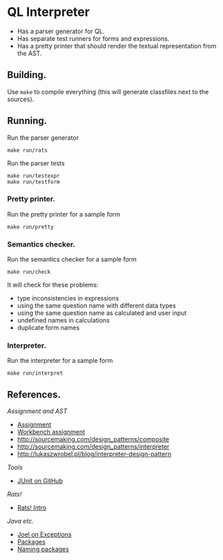 # QL Interpreter

* Has a parser generator for QL.
* Has separate test runners for forms and expressions.
* Has a pretty printer that should render the textual representation from the AST.

## Building.

Use `make` to compile everything (this will generate classfiles next to the
sources).

## Running.

Run the parser generator

	make run/rats

Run the parser tests

	make run/testexpr
	make run/testform

### Pretty printer.

Run the pretty printer for a sample form

	make run/pretty

### Semantics checker.

Run the semantics checker for a sample form

	make run/check

It will check for these problems:

* type inconsistencies in expressions
* using the same question name with different data types
* using the same question name as calculated and user input
* undefined names in calculations
* duplicate form names

### Interpreter.

Run the interpreter for a sample form

	make run/interpret

## References.

*Assignment and AST*

* [Assignment](https://github.com/software-engineering-amsterdam/software-construction/wiki)
* [Workbench assignment](http://www.languageworkbenches.net/images/5/53/Ql.pdf)
* <http://sourcemaking.com/design_patterns/composite>
* <http://sourcemaking.com/design_patterns/interpreter>
* <http://lukaszwrobel.pl/blog/interpreter-design-pattern>

*Tools*

* [JUnit on GitHub](https://github.com/KentBeck/junit/wiki)

*Rats!*

* [Rats! Intro](http://cs.nyu.edu/rgrimm/xtc/rats-intro.html)

*Java etc.*

* [Joel on Exceptions](http://www.joelonsoftware.com/items/2003/10/13.html)
* [Packages](http://www.developer.com/java/other/article.php/10936_604651_1)
* [Naming packages](http://docs.oracle.com/javase/tutorial/java/package/namingpkgs.html)
